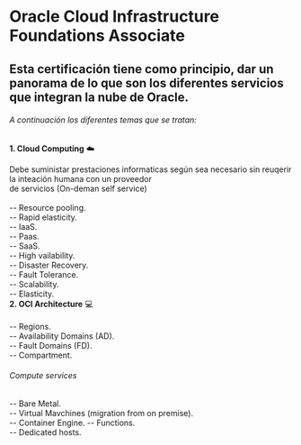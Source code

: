 # Oracle Cloud Infrastructure Foundations Associate
## Esta certificación tiene como principio, dar un panorama de lo que son los diferentes servicios que integran la nube de Oracle.
###### A continuación los diferentes temas que se tratan:
**1. Cloud Computing** :cloud:  
   
Debe suministar prestaciones informaticas según sea necesario sin reuqerir la inteación humana con un proveedor  
de servicios (On-deman self service)  
<br/>
-- Resource pooling.  
-- Rapid elasticity.  
-- IaaS.  
-- Paas.  
-- SaaS.  
-- High vailability.  
-- Disaster Recovery.  
-- Fault Tolerance.  
-- Scalability.  
-- Elasticity.  
**2. OCI Architecture** :computer:  
<br/>
-- Regions.  
-- Availability Domains (AD).  
-- Fault Domains (FD).  
-- Compartment.  
###### Compute services  
-- Bare Metal.  
-- Virtual Mavchines (migration from on premise).  
-- Container Engine.
-- Functions.  
-- Dedicated hosts.  

